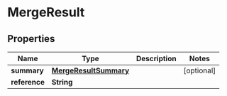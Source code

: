 

# MergeResult


## Properties

| Name | Type | Description | Notes |
|------------ | ------------- | ------------- | -------------|
|**summary** | [**MergeResultSummary**](MergeResultSummary.md) |  |  [optional] |
|**reference** | **String** |  |  |



